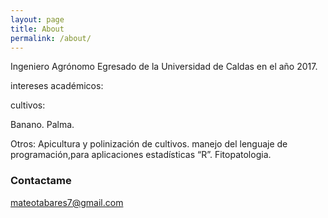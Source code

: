```yaml
---
layout: page
title: About
permalink: /about/
---
```



Ingeniero Agrónomo Egresado de la Universidad de Caldas en el año 2017.

intereses académicos:

cultivos:

Banano.
Palma.

Otros:
Apicultura y polinización de cultivos.
manejo del lenguaje de programación,para aplicaciones estadísticas   “R”.
Fitopatologia.


### Contactame

[mateotabares7@gmail.com](mailto:mateotabares7@gmail.com)
